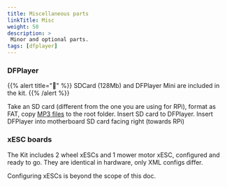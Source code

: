 ```yaml
---
title: Miscellaneous parts
linkTitle: Misc
weight: 50
description: >
 Minor and optional parts.
tags: [dfplayer]
---
```


### DFPlayer
{{% alert title="🧰" %}}
SDCard (128Mb) and DFPlayer Mini are included in the kit.
{{% /alert %}}

Take an SD card (different from the one you are using for RPi), format as FAT, copy [MP3 files](https://github.com/ClemensElflein/OpenMower/tree/main/Firmware/LowLevel/soundfiles) to the root folder. Insert SD card to DFPlayer. Insert DFPlayer into motherboard SD card facing right (towards RPi)

### xESC boards
The Kit includes 2 wheel xESCs and 1 mower motor xESC, configured and ready to go. They are identical in hardware, only XML configs differ.

Configuring xESCs is beyond the scope of this doc. 
